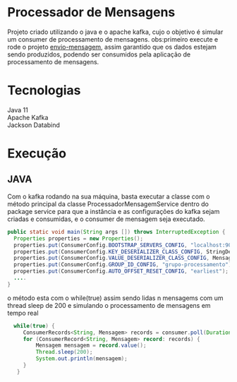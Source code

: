 # Processador de Mensagens

Projeto criado utilizando o java e o apache kafka, cujo o objetivo é simular um consumer de processamento de mensagens.
obs:primeiro execute e rode o projeto [envio-mensagem](https://github.com/rddeveloper/envio-mensagem), assim garantido que os dados estejam sendo produzidos, podendo ser consumidos pela aplicação de processamento de mensagens.

# Tecnologias

Java 11\
Apache Kafka\
Jackson Databind

# Execução
## JAVA
Com o kafka rodando na sua máquina, basta executar a classe com o método principal da classe ProcessadorMensagemService dentro do package service para que a instância e as configurações do kafka sejam criadas e consumidas, e o consumer de mensagem seja executado.

```Java
public static void main(String args []) throws InterruptedException {
  Properties properties = new Properties();
  properties.put(ConsumerConfig.BOOTSTRAP_SERVERS_CONFIG, "localhost:9092");
  properties.put(ConsumerConfig.KEY_DESERIALIZER_CLASS_CONFIG, StringDeserializer.class.getName());
  properties.put(ConsumerConfig.VALUE_DESERIALIZER_CLASS_CONFIG, MensagemDeserializer.class.getName());
  properties.put(ConsumerConfig.GROUP_ID_CONFIG, "grupo-processamento");
  properties.put(ConsumerConfig.AUTO_OFFSET_RESET_CONFIG, "earliest");
  ....
}
```
o método esta com o while(true) assim sendo lidas n mensagems com um thread sleep de 200 e simulando o processamento de mensagens em tempo real
```Java
  while(true) {
     ConsumerRecords<String, Mensagem> records = consumer.poll(Duration.ofMillis(200));
     for (ConsumerRecord<String, Mensagem> record: records) {
         Mensagem mensagem = record.value();
         Thread.sleep(200);
         System.out.println(mensagem);
     }
   }
```

